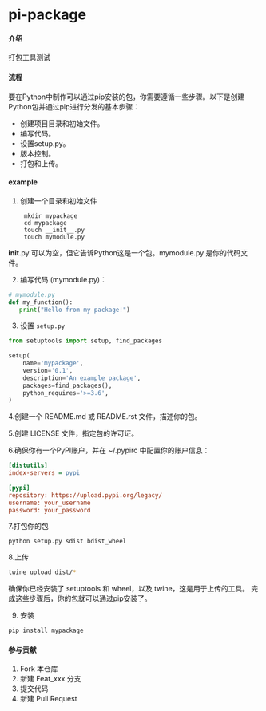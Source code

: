# pi-package

#### 介绍
打包工具测试
 

#### 流程
要在Python中制作可以通过pip安装的包，你需要遵循一些步骤。以下是创建Python包并通过pip进行分发的基本步骤：
- 创建项目目录和初始文件。
- 编写代码。
- 设置setup.py。
- 版本控制。
- 打包和上传。

#### example

1. 创建一个目录和初始文件
   
   ```
    mkdir mypackage
    cd mypackage
    touch __init__.py
    touch mymodule.py
   ```
__init__.py 可以为空，但它告诉Python这是一个包。mymodule.py 是你的代码文件。

2. 编写代码 (mymodule.py)：
 ``` python
 # mymodule.py
def my_function():
    print("Hello from my package!")
```

3. 设置 `setup.py`

``` python
from setuptools import setup, find_packages
 
setup(
    name='mypackage',
    version='0.1',
    description='An example package',
    packages=find_packages(),
    python_requires='>=3.6',
)

```
4.创建一个 README.md 或 README.rst 文件，描述你的包。

5.创建 LICENSE 文件，指定包的许可证。

6.确保你有一个PyPI账户，并在 ~/.pypirc 中配置你的账户信息：
``` ini
[distutils]
index-servers = pypi
 
[pypi]
repository: https://upload.pypi.org/legacy/
username: your_username
password: your_password
```
7.打包你的包
```
python setup.py sdist bdist_wheel
```
8.上传
``` bash
twine upload dist/*
```
确保你已经安装了 setuptools 和 wheel，以及 twine，这是用于上传的工具。
完成这些步骤后，你的包就可以通过pip安装了。

9. 安装 
``` bash
pip install mypackage
```

#### 参与贡献

1.  Fork 本仓库
2.  新建 Feat_xxx 分支
3.  提交代码
4.  新建 Pull Request

